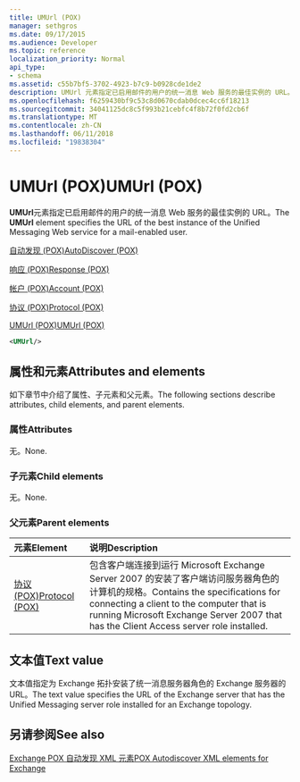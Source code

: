 ```yaml
---
title: UMUrl (POX)
manager: sethgros
ms.date: 09/17/2015
ms.audience: Developer
ms.topic: reference
localization_priority: Normal
api_type:
- schema
ms.assetid: c55b7bf5-3702-4923-b7c9-b0928cde1de2
description: UMUrl 元素指定已启用邮件的用户的统一消息 Web 服务的最佳实例的 URL。
ms.openlocfilehash: f6259430bf9c53c8d0670cdab0dcec4cc6f18213
ms.sourcegitcommit: 34041125dc8c5f993b21cebfc4f8b72f0fd2cb6f
ms.translationtype: MT
ms.contentlocale: zh-CN
ms.lasthandoff: 06/11/2018
ms.locfileid: "19838304"
---
```

# <a name="umurl-pox"></a><span data-ttu-id="895ac-103">UMUrl (POX)</span><span class="sxs-lookup"><span data-stu-id="895ac-103">UMUrl (POX)</span></span>

<span data-ttu-id="895ac-104">**UMUrl**元素指定已启用邮件的用户的统一消息 Web 服务的最佳实例的 URL。</span><span class="sxs-lookup"><span data-stu-id="895ac-104">The **UMUrl** element specifies the URL of the best instance of the Unified Messaging Web service for a mail-enabled user.</span></span> 
  
[<span data-ttu-id="895ac-105">自动发现 (POX)</span><span class="sxs-lookup"><span data-stu-id="895ac-105">AutoDiscover (POX)</span></span>](autodiscover-pox.md)
  
[<span data-ttu-id="895ac-106">响应 (POX)</span><span class="sxs-lookup"><span data-stu-id="895ac-106">Response (POX)</span></span>](response-pox.md)
  
[<span data-ttu-id="895ac-107">帐户 (POX)</span><span class="sxs-lookup"><span data-stu-id="895ac-107">Account (POX)</span></span>](account-pox.md)
  
[<span data-ttu-id="895ac-108">协议 (POX)</span><span class="sxs-lookup"><span data-stu-id="895ac-108">Protocol (POX)</span></span>](protocol-pox.md)
  
[<span data-ttu-id="895ac-109">UMUrl (POX)</span><span class="sxs-lookup"><span data-stu-id="895ac-109">UMUrl (POX)</span></span>](umurl-pox.md)
  
```xml
<UMUrl/>
```

## <a name="attributes-and-elements"></a><span data-ttu-id="895ac-110">属性和元素</span><span class="sxs-lookup"><span data-stu-id="895ac-110">Attributes and elements</span></span>

<span data-ttu-id="895ac-111">如下章节中介绍了属性、子元素和父元素。</span><span class="sxs-lookup"><span data-stu-id="895ac-111">The following sections describe attributes, child elements, and parent elements.</span></span>
  
### <a name="attributes"></a><span data-ttu-id="895ac-112">属性</span><span class="sxs-lookup"><span data-stu-id="895ac-112">Attributes</span></span>

<span data-ttu-id="895ac-113">无。</span><span class="sxs-lookup"><span data-stu-id="895ac-113">None.</span></span>
  
### <a name="child-elements"></a><span data-ttu-id="895ac-114">子元素</span><span class="sxs-lookup"><span data-stu-id="895ac-114">Child elements</span></span>

<span data-ttu-id="895ac-115">无。</span><span class="sxs-lookup"><span data-stu-id="895ac-115">None.</span></span>
  
### <a name="parent-elements"></a><span data-ttu-id="895ac-116">父元素</span><span class="sxs-lookup"><span data-stu-id="895ac-116">Parent elements</span></span>

|<span data-ttu-id="895ac-117">**元素**</span><span class="sxs-lookup"><span data-stu-id="895ac-117">**Element**</span></span>|<span data-ttu-id="895ac-118">**说明**</span><span class="sxs-lookup"><span data-stu-id="895ac-118">**Description**</span></span>|
|:-----|:-----|
|[<span data-ttu-id="895ac-119">协议 (POX)</span><span class="sxs-lookup"><span data-stu-id="895ac-119">Protocol (POX)</span></span>](protocol-pox.md) <br/> |<span data-ttu-id="895ac-120">包含客户端连接到运行 Microsoft Exchange Server 2007 的安装了客户端访问服务器角色的计算机的规格。</span><span class="sxs-lookup"><span data-stu-id="895ac-120">Contains the specifications for connecting a client to the computer that is running Microsoft Exchange Server 2007 that has the Client Access server role installed.</span></span>  <br/> |
   
## <a name="text-value"></a><span data-ttu-id="895ac-121">文本值</span><span class="sxs-lookup"><span data-stu-id="895ac-121">Text value</span></span>

<span data-ttu-id="895ac-122">文本值指定为 Exchange 拓扑安装了统一消息服务器角色的 Exchange 服务器的 URL。</span><span class="sxs-lookup"><span data-stu-id="895ac-122">The text value specifies the URL of the Exchange server that has the Unified Messaging server role installed for an Exchange topology.</span></span>
  
## <a name="see-also"></a><span data-ttu-id="895ac-123">另请参阅</span><span class="sxs-lookup"><span data-stu-id="895ac-123">See also</span></span>



[<span data-ttu-id="895ac-124">Exchange POX 自动发现 XML 元素</span><span class="sxs-lookup"><span data-stu-id="895ac-124">POX Autodiscover XML elements for Exchange</span></span>](pox-autodiscover-xml-elements-for-exchange.md)

